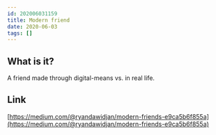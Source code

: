 ```yaml
---
id: 202006031159
title: Modern friend
date: 2020-06-03
tags: []
---
```


## What is it?

A friend made through digital-means vs. in real life.

## Link

[https://medium.com/@ryandawidjan/modern-friends-e9ca5b6f855a](https://medium.com/@ryandawidjan/modern-friends-e9ca5b6f855a)